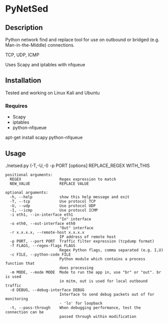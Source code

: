 <h1>PyNetSed</h1>

<h2>Description</h2>

Python network find and replace tool for use on outbound or bridged (e.g. Man-in-the-Middle) connections.

TCP, UDP, ICMP

Uses Scapy and iptables with nfqueue

<h2>Installation</h2>

Tested and working on Linux Kali and Ubuntu

<h3>Requires</h3>

 - Scapy
 - iptables
 - python-nfqueue

apt-get install scapy python-nfqueue

<h2>Usage</h2>

./netsed.py (-T,-U,-I) -p PORT [options] REPLACE_REGEX WITH_THIS

```
positional arguments:
  REGEX                 Regex expression to match
  NEW_VALUE             REPLACE VALUE

optional arguments:
  -h, --help            show this help message and exit
  -T, --tcp             Use protocol TCP
  -U, --udp             Use protocol UDP
  -I, --icmp            Use protocol ICMP
  -i eth1, --in-interface eth1
                        "In" interface
  -o eth0, --out-interface eth0
                        "Out" interface
  -r x.x.x.x, --remote-host x.x.x.x
                        IP address of remote host
  -p PORT, --port PORT  Traffic filter expression (tcpdump format)
  -f FLAGS, --regex-flags FLAGS
                        Regex Python flags, comma separated (e.g. I,U)
  -c FILE, --python-code FILE
                        Python module which contains a process function that
                        does processing
  -m MODE, --mode MODE  Mode to run the app in, use "br" or "out". br is used
                        in mitm, out is used for local outbound traffic
  -d DEBUG, --debug-interface DEBUG
                        Interface to send debug packets out of for monitoring
                        - 'lo' for loopback
  -t, --pass-through    When debugging performance, test the connection can be
                        passed through within modification


